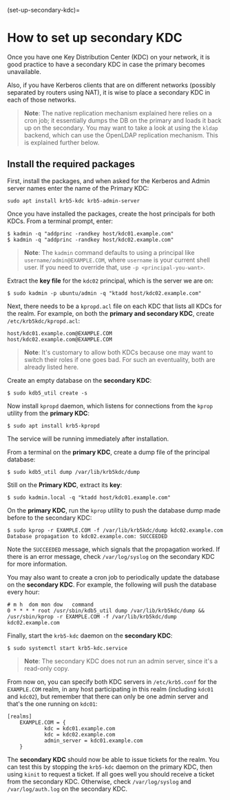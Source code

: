 (set-up-secondary-kdc)=
# How to set up secondary KDC

Once you have one Key Distribution Center (KDC) on your network, it is good practice to have a secondary KDC in case the primary becomes unavailable. 

Also, if you have Kerberos clients that are on different networks (possibly separated by routers using NAT), it is wise to place a secondary KDC in each of those networks.

> **Note**:
> The native replication mechanism explained here relies on a cron job; it essentially dumps the DB on the primary and loads it back up on the secondary. You may want to take a look at using the `kldap` backend, which can use the OpenLDAP replication mechanism. This is explained further below.

## Install the required packages

First, install the packages, and when asked for the Kerberos and Admin server names enter the name of the Primary KDC:

```shell
sudo apt install krb5-kdc krb5-admin-server
```

Once you have installed the packages, create the host principals for both KDCs. From a terminal prompt, enter:

```shell
$ kadmin -q "addprinc -randkey host/kdc01.example.com"
$ kadmin -q "addprinc -randkey host/kdc02.example.com"
```

> **Note**:
> The `kadmin` command defaults to using a principal like `username/admin@EXAMPLE.COM`, where `username` is your current shell user. If you need to override that, use `-p <principal-you-want>`.

Extract the **key file** for the `kdc02` principal, which is the server we are on:

```shell
$ sudo kadmin -p ubuntu/admin -q "ktadd host/kdc02.example.com"
```

Next, there needs to be a `kpropd.acl` file on each KDC that lists all KDCs for the realm. For example, on both the **primary and secondary KDC**, create `/etc/krb5kdc/kpropd.acl`:

```text
host/kdc01.example.com@EXAMPLE.COM
host/kdc02.example.com@EXAMPLE.COM
```

> **Note**:
> It's customary to allow both KDCs because one may want to switch their roles if one goes bad. For such an eventuality, both are already listed here.

Create an empty database on the **secondary KDC**:

```shell
$ sudo kdb5_util create -s
```

Now install `kpropd` daemon, which listens for connections from the `kprop` utility from the **primary KDC**:

```shell
$ sudo apt install krb5-kpropd
```

The service will be running immediately after installation.

From a terminal on the **primary KDC**, create a dump file of the principal database:

```shell
$ sudo kdb5_util dump /var/lib/krb5kdc/dump
```

Still on the **Primary KDC**, extract its **key**:

```shell
$ sudo kadmin.local -q "ktadd host/kdc01.example.com"
```

On the **primary KDC**, run the `kprop` utility to push the database dump made before to the secondary KDC:

```shell
$ sudo kprop -r EXAMPLE.COM -f /var/lib/krb5kdc/dump kdc02.example.com
Database propagation to kdc02.example.com: SUCCEEDED
```

Note the `SUCCEEDED` message, which signals that the propagation worked. If there is an error message, check `/var/log/syslog` on the secondary KDC for more information.

You may also want to create a cron job to periodically update the database on the **secondary KDC**. For example, the following will push the database every hour:

```shell
# m h  dom mon dow   command
0 * * * * root /usr/sbin/kdb5_util dump /var/lib/krb5kdc/dump && /usr/sbin/kprop -r EXAMPLE.COM -f /var/lib/krb5kdc/dump kdc02.example.com
```

Finally, start the `krb5-kdc` daemon on the **secondary KDC**:

```shell
$ sudo systemctl start krb5-kdc.service
```

> **Note**:
> The secondary KDC does not run an admin server, since it's a read-only copy.

From now on, you can specify both KDC servers in `/etc/krb5.conf` for the `EXAMPLE.COM` realm, in any host participating in this realm (including `kdc01` and `kdc02`), but remember that there can only be one admin server and that's the one running on `kdc01`:

```text
[realms]
    EXAMPLE.COM = {
            kdc = kdc01.example.com
            kdc = kdc02.example.com
            admin_server = kdc01.example.com
    }
```

The **secondary KDC** should now be able to issue tickets for the realm. You can test this by stopping the `krb5-kdc` daemon on the primary KDC, then using `kinit` to request a ticket. If all goes well you should receive a ticket from the secondary KDC. Otherwise, check `/var/log/syslog` and `/var/log/auth.log` on the secondary KDC.
